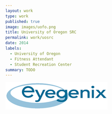 ```yaml
---
layout: work
type: work
published: true
image: images/uofo.png
title: University of Oregon SRC
permalink: work/uosrc
date: 2014
labels:
  - University of Oregon
  - Fitness Attendant
  - Student Recreation Center
summary: TODO
---
```


<div class="ui small rounded images">
  <img class="ui image" src="../images/eyegenix.png">
</div>

